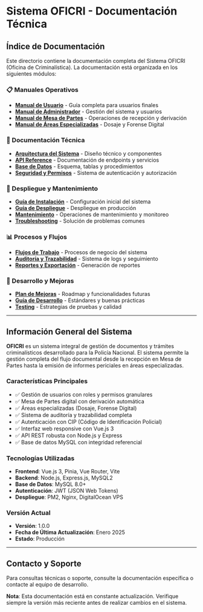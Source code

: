 # Sistema OFICRI - Documentación Técnica

## Índice de Documentación

Este directorio contiene la documentación completa del Sistema OFICRI (Oficina de Criminalística). La documentación está organizada en los siguientes módulos:

### 📋 Manuales Operativos
- **[Manual de Usuario](./manual-usuario.md)** - Guía completa para usuarios finales
- **[Manual de Administrador](./manual-administrador.md)** - Gestión del sistema y usuarios
- **[Manual de Mesa de Partes](./manual-mesa-partes.md)** - Operaciones de recepción y derivación
- **[Manual de Áreas Especializadas](./manual-areas-especializadas.md)** - Dosaje y Forense Digital

### 🔧 Documentación Técnica
- **[Arquitectura del Sistema](./arquitectura-sistema.md)** - Diseño técnico y componentes
- **[API Reference](./api-reference.md)** - Documentación de endpoints y servicios
- **[Base de Datos](./base-datos.md)** - Esquema, tablas y procedimientos
- **[Seguridad y Permisos](./seguridad-permisos.md)** - Sistema de autenticación y autorización

### 🚀 Despliegue y Mantenimiento
- **[Guía de Instalación](./instalacion.md)** - Configuración inicial del sistema
- **[Guía de Despliegue](./despliegue.md)** - Despliegue en producción
- **[Mantenimiento](./mantenimiento.md)** - Operaciones de mantenimiento y monitoreo
- **[Troubleshooting](./troubleshooting.md)** - Solución de problemas comunes

### 📊 Procesos y Flujos
- **[Flujos de Trabajo](./flujos-trabajo.md)** - Procesos de negocio del sistema
- **[Auditoría y Trazabilidad](./auditoria-trazabilidad.md)** - Sistema de logs y seguimiento
- **[Reportes y Exportación](./reportes-exportacion.md)** - Generación de reportes

### 🔮 Desarrollo y Mejoras
- **[Plan de Mejoras](./plan-mejoras.md)** - Roadmap y funcionalidades futuras
- **[Guía de Desarrollo](./guia-desarrollo.md)** - Estándares y buenas prácticas
- **[Testing](./testing.md)** - Estrategias de pruebas y calidad

---

## Información General del Sistema

**OFICRI** es un sistema integral de gestión de documentos y trámites criminalísticos desarrollado para la Policía Nacional. El sistema permite la gestión completa del flujo documental desde la recepción en Mesa de Partes hasta la emisión de informes periciales en áreas especializadas.

### Características Principales
- ✅ Gestión de usuarios con roles y permisos granulares
- ✅ Mesa de Partes digital con derivación automática
- ✅ Áreas especializadas (Dosaje, Forense Digital)
- ✅ Sistema de auditoría y trazabilidad completa
- ✅ Autenticación con CIP (Código de Identificación Policial)
- ✅ Interfaz web responsive con Vue.js 3
- ✅ API REST robusta con Node.js y Express
- ✅ Base de datos MySQL con integridad referencial

### Tecnologías Utilizadas
- **Frontend**: Vue.js 3, Pinia, Vue Router, Vite
- **Backend**: Node.js, Express.js, MySQL2
- **Base de Datos**: MySQL 8.0+
- **Autenticación**: JWT (JSON Web Tokens)
- **Despliegue**: PM2, Nginx, DigitalOcean VPS

### Versión Actual
- **Versión**: 1.0.0
- **Fecha de Última Actualización**: Enero 2025
- **Estado**: Producción

---

## Contacto y Soporte

Para consultas técnicas o soporte, consulte la documentación específica o contacte al equipo de desarrollo.

**Nota**: Esta documentación está en constante actualización. Verifique siempre la versión más reciente antes de realizar cambios en el sistema.